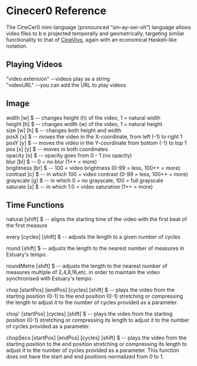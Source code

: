 # Cinecer0 Reference

The CineCer0 mini-language (pronounced “sin–ay–ser-oh”) language allows video files to b e projected temporally and geometrically, targeting similar functionality to that of [CineVivo](https://github.com/essteban/CineVivo), again with an economical Haskell-like notation.

## Playing Videos

"video.extension" --videos play as a string <br />
"videoURL" --you can add the URL to play videos <br />

## Image

width [w] $ -- changes height (h) of the video, 1 = natural width <br/>
height [h] $ -- changes width (w) of the video, 1 = natural height <br />
size [w] [h] $ -- changes both height and width <br />
posX [x] $ -- moves the video in the X-coordinate, from left (-1) to right 1 <br />
posY [y] $ -- moves the video in the Y-coordinate from bottom (-1) to top 1 <br />
pos [x] [y] $ -- moves in both coordinates <br />
opacity [o] $ -- opacity goes from 0 - 1 (no opacity) <br />
blur [bl] $ -- 0 = no blur (1++ = more) <br />
brightness [br] $ --  100 = video brightness (0-99 = less, 100++ = more) <br />
contrast [c] $ -- in which 100 = video contrast (0-99 = less, 100++ = more) <br />
grayscale [g] $ -- in which 0 = no grayscale, 100 = full grayscale <br />
saturate [s] $ -- in which 1.0 = video saturation (1++ = more) <br />


## Time Functions

natural [shift] $ -- aligns the starting time of the video with the first beat of the first measure <br />

every [cycles] [shift] $ -- adjusts the length to a given number of cycles <br />

round [shift] $ -- adjusts the length to the nearest number of measures in Estuary's tempo. <br />

roundMetre [shift] $ -- adjusts the length to the nearest number of measures multiple of 2,4,8,16,etc. in order to maintain the video synchronised with Estuary's tempo. <br />

chop [startPos] [endPos] [cycles] [shift] $ -- plays the video from the starting position (0-1) to the end position (0-1) stretching or compressing the length to adjust it to the number of cycles provided as a parameter. <br />

chop' [startPos] [cycles] [shift] $ --  plays the video from the starting position (0-1) stretching or compressing its length to adjust it to the number of cycles provided as a parameter. <br />

chopSecs [startPos] [endPos] [cycles] [shift] $ -- plays the video from the starting position to the end position stretching or compressing its length to adjust it to the number of cycles provided as a parameter. This function does not have the start and end positions normalized from 0 to 1. <br />
